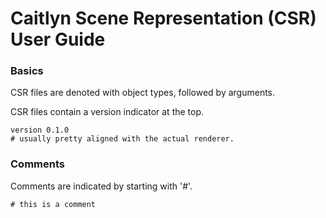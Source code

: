 # Caitlyn Scene Representation (CSR) User Guide

### Basics
CSR files are denoted with object types, followed by arguments.

CSR files contain a version indicator at the top.
```
version 0.1.0
# usually pretty aligned with the actual renderer.
```

### Comments
Comments are indicated by starting with '#'.
```
# this is a comment
```